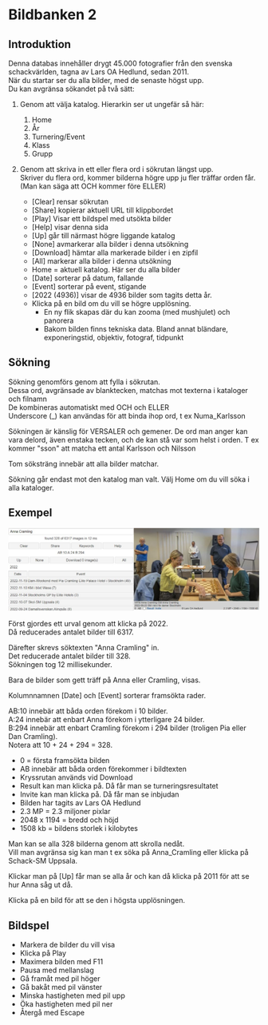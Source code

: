# Bildbanken 2

## Introduktion

Denna databas innehåller drygt 45.000 fotografier från den svenska schackvärlden, tagna av Lars OA Hedlund, sedan 2011.  
När du startar ser du alla bilder, med de senaste högst upp.  
Du kan avgränsa sökandet på två sätt:

1. Genom att välja katalog. Hierarkin ser ut ungefär så här:
	1. Home
	2. År
	3. Turnering/Event
	4. Klass
	5. Grupp

2. Genom att skriva in ett eller flera ord i sökrutan längst upp.  
	Skriver du flera ord, kommer bilderna högre upp ju fler träffar orden får.  
	(Man kan säga att OCH kommer före ELLER)

	* [Clear] rensar sökrutan
	* [Share] kopierar aktuell URL till klippbordet
	* [Play] Visar ett bildspel med utsökta bilder
	* [Help] visar denna sida
	* [Up] går till närmast högre liggande katalog
	* [None] avmarkerar alla bilder i denna utsökning
	* [Download] hämtar alla markerade bilder i en zipfil
	* [All] markerar alla bilder i denna utsökning
	* Home = aktuell katalog. Här ser du alla bilder
	* [Date] sorterar på datum, fallande
	* [Event] sorterar på event, stigande
	* [2022 (4936)] visar de 4936 bilder som tagits detta år.
	* Klicka på en bild om du vill se högre upplösning. 
		* En ny flik skapas där du kan zooma (med mushjulet) och panorera
		* Bakom bilden finns tekniska data. Bland annat bländare, exponeringstid, objektiv, fotograf, tidpunkt

## Sökning

Sökning genomförs genom att fylla i sökrutan.  
Dessa ord, avgränsade av blanktecken, matchas mot texterna i kataloger och filnamn  
De kombineras automatiskt med OCH och ELLER  
Underscore (_) kan användas för att binda ihop ord, t ex Numa_Karlsson  

Sökningen är känslig för VERSALER och gemener.
De ord man anger kan vara delord, även enstaka tecken, och de kan stå var som helst i orden. T ex kommer "sson" att matcha ett antal Karlsson och Nilsson  

Tom söksträng innebär att alla bilder matchar.

Sökning går endast mot den katalog man valt. Välj Home om du vill söka i alla kataloger.

## Exempel

![Example](help.jpg)

Först gjordes ett urval genom att klicka på 2022.  
Då reducerades antalet bilder till 6317.  

Därefter skrevs söktexten "Anna Cramling" in.  
Det reducerade antalet bilder till 328.  
Sökningen tog 12 millisekunder.

Bara de bilder som gett träff på Anna eller Cramling, visas.

Kolumnnamnen [Date] och [Event] sorterar framsökta rader.

AB:10 innebär att båda orden förekom i 10 bilder.  
A:24 innebär att enbart Anna förekom i ytterligare 24 bilder.  
B:294 innebär att enbart Cramling förekom i 294 bilder (troligen Pia eller Dan Cramling).  
Notera att 10 + 24 + 294 = 328.

* 0 = första framsökta bilden
* AB innebär att båda orden förekommer i bildtexten
* Kryssrutan används vid Download
* Result kan man klicka på. Då får man se turneringsresultatet
* Invite kan man klicka på. Då får man se inbjudan
* Bilden har tagits av Lars OA Hedlund
* 2.3 MP = 2.3 miljoner pixlar
* 2048 x 1194 = bredd och höjd
* 1508 kb = bildens storlek i kilobytes

Man kan se alla 328 bilderna genom att skrolla nedåt.  
Vill man avgränsa sig kan man t ex söka på Anna_Cramling eller klicka på Schack-SM Uppsala. 

Klickar man på [Up] får man se alla år och kan då klicka på 2011 för att se hur Anna såg ut då.

Klicka på en bild för att se den i högsta upplösningen.

## Bildspel

* Markera de bilder du vill visa
* Klicka på Play
* Maximera bilden med F11
* Pausa med mellanslag
* Gå framåt med pil höger
* Gå bakåt med pil vänster
* Minska hastigheten med pil upp
* Öka hastigheten med pil ner
* Återgå med Escape
